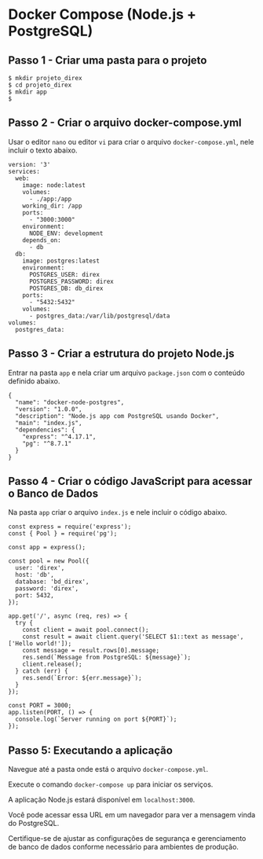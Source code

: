 # Docker Compose (Node.js + PostgreSQL) #

## Passo 1 - Criar uma pasta para o projeto ##
>
```
$ mkdir projeto_direx
$ cd projeto_direx
$ mkdir app
$
```
>


## Passo 2 - Criar o arquivo docker-compose.yml ##
>
Usar o editor `nano` ou editor `vi` para criar o arquivo `docker-compose.yml`,
nele incluir o texto abaixo.
>
>
```
version: '3'
services:
  web:
    image: node:latest
    volumes:
      - ./app:/app
    working_dir: /app
    ports:
      - "3000:3000"
    environment:
      NODE_ENV: development
    depends_on:
      - db
  db:
    image: postgres:latest
    environment:
      POSTGRES_USER: direx
      POSTGRES_PASSWORD: direx
      POSTGRES_DB: db_direx
    ports:
      - "5432:5432"
    volumes:
      - postgres_data:/var/lib/postgresql/data
volumes:
  postgres_data:

```

## Passo 3 - Criar a estrutura do projeto Node.js ##
>
Entrar na pasta `app` e nela criar um arquivo `package.json` com o 
conteúdo definido abaixo.
>
>
```
{
  "name": "docker-node-postgres",
  "version": "1.0.0",
  "description": "Node.js app com PostgreSQL usando Docker",
  "main": "index.js",
  "dependencies": {
    "express": "^4.17.1",
    "pg": "^8.7.1"
  }
}
```
## Passo 4 - Criar o código JavaScript para acessar o Banco de Dados ##

>
Na pasta `app` criar o arquivo `index.js` e nele incluir o código 
abaixo.
>
>
```
const express = require('express');
const { Pool } = require('pg');

const app = express();

const pool = new Pool({
  user: 'direx',
  host: 'db',
  database: 'bd_direx',
  password: 'direx',
  port: 5432,
});

app.get('/', async (req, res) => {
  try {
    const client = await pool.connect();
    const result = await client.query('SELECT $1::text as message', ['Hello world!']);
    const message = result.rows[0].message;
    res.send(`Message from PostgreSQL: ${message}`);
    client.release();
  } catch (err) {
    res.send(`Error: ${err.message}`);
  }
});

const PORT = 3000;
app.listen(PORT, () => {
  console.log(`Server running on port ${PORT}`);
});
```
>

## Passo 5: Executando a aplicação ##
>
Navegue até a pasta onde está o arquivo `docker-compose.yml`.
>
>
Execute o comando `docker-compose up` para iniciar os serviços.
>
>
A aplicação Node.js estará disponível em `localhost:3000`. 
> 
> 
Você pode acessar essa URL em um navegador para ver a mensagem 
vinda do PostgreSQL.
>
>
Certifique-se de ajustar as configurações de segurança e 
gerenciamento de banco de dados conforme necessário para 
ambientes de produção. 
>




